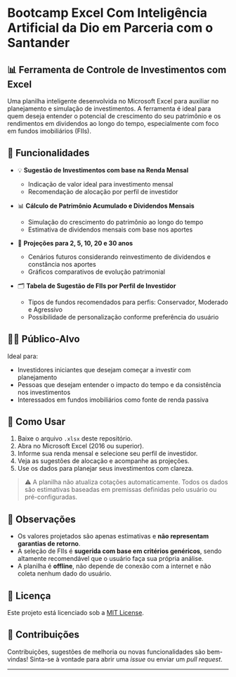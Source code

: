 # Bootcamp Excel Com Inteligência Artificial da Dio em Parceria com o Santander

## 📊 Ferramenta de Controle de Investimentos com Excel

Uma planilha inteligente desenvolvida no Microsoft Excel para auxiliar no planejamento e simulação de investimentos. A ferramenta é ideal para quem deseja entender o potencial de crescimento do seu patrimônio e os rendimentos em dividendos ao longo do tempo, especialmente com foco em fundos imobiliários (FIIs).

## 🧰 Funcionalidades

- 💡 **Sugestão de Investimentos com base na Renda Mensal**
  - Indicação de valor ideal para investimento mensal
  - Recomendação de alocação por perfil de investidor

- 📊 **Cálculo de Patrimônio Acumulado e Dividendos Mensais**
  - Simulação do crescimento do patrimônio ao longo do tempo
  - Estimativa de dividendos mensais com base nos aportes

- 🔮 **Projeções para 2, 5, 10, 20 e 30 anos**
  - Cenários futuros considerando reinvestimento de dividendos e constância nos aportes
  - Gráficos comparativos de evolução patrimonial

- 🗂️ **Tabela de Sugestão de FIIs por Perfil de Investidor**
  - Tipos de fundos recomendados para perfis: Conservador, Moderado e Agressivo
  - Possibilidade de personalização conforme preferência do usuário

## 🧑‍💼 Público-Alvo

Ideal para:
- Investidores iniciantes que desejam começar a investir com planejamento
- Pessoas que desejam entender o impacto do tempo e da consistência nos investimentos
- Interessados em fundos imobiliários como fonte de renda passiva

## 🚀 Como Usar

1. Baixe o arquivo `.xlsx` deste repositório.
2. Abra no Microsoft Excel (2016 ou superior).
3. Informe sua renda mensal e selecione seu perfil de investidor.
4. Veja as sugestões de alocação e acompanhe as projeções.
5. Use os dados para planejar seus investimentos com clareza.

> ⚠️ A planilha não atualiza cotações automaticamente. Todos os dados são estimativas baseadas em premissas definidas pelo usuário ou pré-configuradas.

## 📌 Observações

- Os valores projetados são apenas estimativas e **não representam garantias de retorno**.
- A seleção de FIIs é **sugerida com base em critérios genéricos**, sendo altamente recomendável que o usuário faça sua própria análise.
- A planilha é **offline**, não depende de conexão com a internet e não coleta nenhum dado do usuário.

## 📄 Licença

Este projeto está licenciado sob a [MIT License](LICENSE).

## 🤝 Contribuições

Contribuições, sugestões de melhoria ou novas funcionalidades são bem-vindas! Sinta-se à vontade para abrir uma *issue* ou enviar um *pull request*.

---
